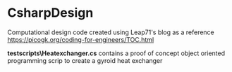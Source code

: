 # CsharpDesign
Computational design code created using Leap71's blog as a reference
https://picogk.org/coding-for-engineers/TOC.html

<b>testscripts\Heatexchanger.cs</b> contains a proof of concept object oriented programming scrip to create a gyroid heat exchanger

